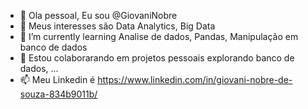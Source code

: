 - 👋 Ola pessoal, Eu sou @GiovaniNobre
- 👀 Meus interesses são Data Analytics, Big Data
- 🌱 I’m currently learning Analise de dados, Pandas, Manipulação em banco de dados
- 💞️ Estou colaborarando em projetos pessoais explorando banco de dados, ...
- 📫 Meu Linkedin é https://www.linkedin.com/in/giovani-nobre-de-souza-834b9011b/

<!---
GiovaniNobre/GiovaniNobre is a ✨ special ✨ repository because its `README.md` (this file) appears on your GitHub profile.
You can click the Preview link to take a look at your changes.
--->
